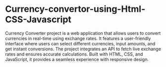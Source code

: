 # Currency-convertor-using-Html-CSS-Javascript
Currency Converter project is a web application that allows users to convert currencies in real-time using exchange rates. It features a user-friendly interface where users can select different currencies, input amounts, and get instant conversions. The project integrates an API to fetch live exchange rates and ensures accurate calculations. Built with HTML, CSS, and JavaScript, it provides a seamless experience with responsive design.

